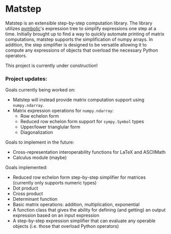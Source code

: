 # Matstep

Matstep is an extensible step-by-step computation library. The library utilizes [pymbolic](https://github.com/inducer/pymbolic)'s expression tree to simplify expressions one step at a time. Initially brought up to find a way to quickly automate printing of matrix computations, matstep supports the simplification of numpy arrays. In addition, the step simplifier is designed to be versatile allowing it to compute any expressions of objects that overload the necessary Python operators.

This project is currently under construction!

### Project updates:

Goals currently being worked on:
- Matstep will instead provide matrix computation support using `numpy.ndarray`.
- Matrix expression operations for `numpy.ndarray`:
    - Row echelon form
    - Reduced row echelon form support for `sympy.Symbol` types
    - Upper/lower trianglular form
    - Diagonalization
  
Goals to implement in the future:
- Cross-representation interoperability functions for LaTeX and ASCIIMath
- Calculus module (maybe)

Goals implemented:
- Reduced row echelon form step-by-step simplifier for matrices (currently only supports numeric types)
- Dot product
- Cross product
- Determinant function
- Basic matrix operations: addition, multiplication, exponential
- A function class that gives the ability for defining (and getting) an output expression based on an input expression
- A step-by-step expression simplifier that can evaluate any operable objects (i.e. those that overload Python operators)
